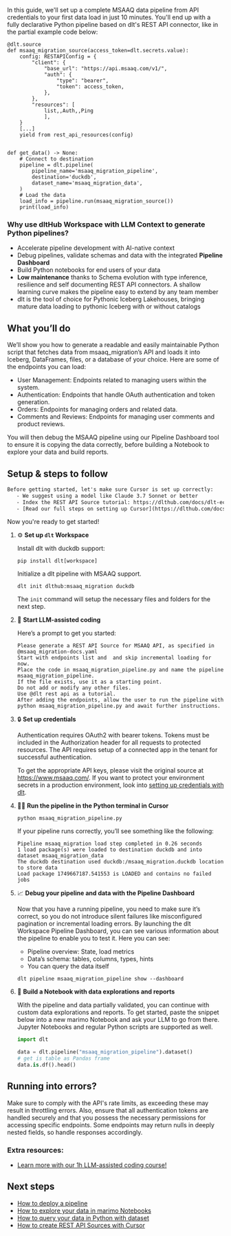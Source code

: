 In this guide, we'll set up a complete MSAAQ data pipeline from API credentials to your first data load in just 10 minutes. You'll end up with a fully declarative Python pipeline based on dlt's REST API connector, like in the partial example code below:

```python-outcome
@dlt.source
def msaaq_migration_source(access_token=dlt.secrets.value):
    config: RESTAPIConfig = {
        "client": {
            "base_url": "https://api.msaaq.com/v1/",
            "auth": {
                "type": "bearer",
                "token": access_token,
            },
        },
        "resources": [
            list,,Auth,,Ping
            ],
    }
    [...]
    yield from rest_api_resources(config)


def get_data() -> None:
    # Connect to destination
    pipeline = dlt.pipeline(
        pipeline_name='msaaq_migration_pipeline',
        destination='duckdb',
        dataset_name='msaaq_migration_data', 
    )
    # Load the data
    load_info = pipeline.run(msaaq_migration_source())
    print(load_info) 
```

### Why use dltHub Workspace with LLM Context to generate Python pipelines?

- Accelerate pipeline development with AI-native context
- Debug pipelines, validate schemas and data with the integrated **Pipeline Dashboard**
- Build Python notebooks for end users of your data
- **Low maintenance** thanks to Schema evolution with type inference, resilience and self documenting REST API connectors. A shallow learning curve makes the pipeline easy to extend by any team member
- dlt is the tool of choice for Pythonic Iceberg Lakehouses, bringing mature data loading to pythonic Iceberg with or without catalogs

## What you’ll do

We’ll show you how to generate a readable and easily maintainable Python script that fetches data from msaaq_migration’s API and loads it into Iceberg, DataFrames, files, or a database of your choice. Here are some of the endpoints you can load:

- User Management: Endpoints related to managing users within the system.
- Authentication: Endpoints that handle OAuth authentication and token generation.
- Orders: Endpoints for managing orders and related data.
- Comments and Reviews: Endpoints for managing user comments and product reviews.

You will then debug the MSAAQ pipeline using our Pipeline Dashboard tool to ensure it is copying the data correctly, before building a Notebook to explore your data and build reports.

## Setup & steps to follow

```default
Before getting started, let's make sure Cursor is set up correctly:
   - We suggest using a model like Claude 3.7 Sonnet or better
   - Index the REST API Source tutorial: https://dlthub.com/docs/dlt-ecosystem/verified-sources/rest_api/ and add it to context as **@dlt rest api**
   - [Read our full steps on setting up Cursor](https://dlthub.com/docs/dlt-ecosystem/llm-tooling/cursor-restapi#23-configuring-cursor-with-documentation)
```

Now you're ready to get started!

1. ⚙️ **Set up `dlt` Workspace**
    
    Install dlt with duckdb support:
    ```shell
    pip install dlt[workspace]
    ```

    Initialize a dlt pipeline with MSAAQ support.
    ```shell
    dlt init dlthub:msaaq_migration duckdb
    ```

    The `init` command will setup the necessary files and folders for the next step.
    
2. 🤠 **Start LLM-assisted coding**
    
    Here’s a prompt to get you started:
    
    ```prompt
    Please generate a REST API Source for MSAAQ API, as specified in @msaaq_migration-docs.yaml 
    Start with endpoints list and  and skip incremental loading for now. 
    Place the code in msaaq_migration_pipeline.py and name the pipeline msaaq_migration_pipeline. 
    If the file exists, use it as a starting point. 
    Do not add or modify any other files. 
    Use @dlt rest api as a tutorial. 
    After adding the endpoints, allow the user to run the pipeline with python msaaq_migration_pipeline.py and await further instructions.
    ```

    
3. 🔒 **Set up credentials** 
    
    Authentication requires OAuth2 with bearer tokens. Tokens must be included in the Authorization header for all requests to protected resources. The API requires setup of a connected app in the tenant for successful authentication.
    
    To get the appropriate API keys, please visit the original source at https://www.msaaq.com/.
    If you want to protect your environment secrets in a production environment, look into [setting up credentials with dlt](https://dlthub.com/docs/walkthroughs/add_credentials).
    
4. 🏃‍♀️ **Run the pipeline in the Python terminal in Cursor**
    
    ```shell
    python msaaq_migration_pipeline.py
    ```
    
    If your pipeline runs correctly, you’ll see something like the following:
    
    ```shell
    Pipeline msaaq_migration load step completed in 0.26 seconds
    1 load package(s) were loaded to destination duckdb and into dataset msaaq_migration_data
    The duckdb destination used duckdb:/msaaq_migration.duckdb location to store data
    Load package 1749667187.541553 is LOADED and contains no failed jobs
    ```
    
5. 📈 **Debug your pipeline and data with the Pipeline Dashboard**

    Now that you have a running pipeline, you need to make sure it’s correct, so you do not introduce silent failures like misconfigured pagination or incremental loading errors. By launching the dlt Workspace Pipeline Dashboard, you can see various information about the pipeline to enable you to test it. Here you can see:
    - Pipeline overview: State, load metrics
    - Data’s schema: tables, columns, types, hints
    - You can query the data itself
    
    ```shell
    dlt pipeline msaaq_migration_pipeline show --dashboard
    ```
    
6. 🐍 **Build a Notebook with data explorations and reports**

    With the pipeline and data partially validated, you can continue with custom data explorations and reports. To get started, paste the snippet below into a new marimo Notebook and ask your LLM to go from there. Jupyter Notebooks and regular Python scripts are supported as well.

    
    ```python
    import dlt

   data = dlt.pipeline("msaaq_migration_pipeline").dataset()
   # get is table as Pandas frame
   data.is.df().head()
    ```

## Running into errors?

Make sure to comply with the API's rate limits, as exceeding these may result in throttling errors. Also, ensure that all authentication tokens are handled securely and that you possess the necessary permissions for accessing specific endpoints. Some endpoints may return nulls in deeply nested fields, so handle responses accordingly.

### Extra resources:

- [Learn more with our 1h LLM-assisted coding course!](https://www.youtube.com/watch?v=GGid70rnJuM)

## Next steps

- [How to deploy a pipeline](https://dlthub.com/docs/walkthroughs/deploy-a-pipeline)
- [How to explore your data in marimo Notebooks](https://dlthub.com/docs/general-usage/dataset-access/marimo)
- [How to query your data in Python with dataset](https://dlthub.com/docs/general-usage/dataset-access/dataset)
- [How to create REST API Sources with Cursor](https://dlthub.com/docs/dlt-ecosystem/llm-tooling/cursor-restapi)